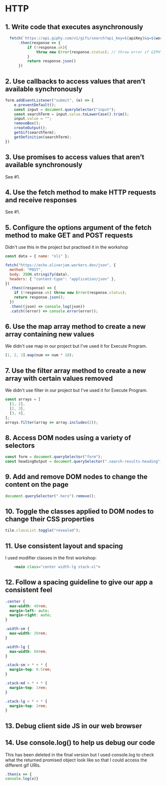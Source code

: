 # HTTP
## 1. Write code that executes asynchronously
```js
  fetch(`https://api.giphy.com/v1/gifs/search?api_key=${apiKey}&q=${word}&limit=50&offset=0&rating=g&lang=en`)
      .then(response => {
          if (!response.ok){
              throw new Error(response.status); // throw error if GIPHY doesn't respond
          }
          return response.json()
      })
```
## 2. Use callbacks to access values that aren’t available synchronously
```js
form.addEventListener("submit", (e) => {
    e.preventDefault();
    const input = document.querySelector("input");
    const searchTerm = input.value.toLowerCase().trim(); 
    input.value = "";
    removeBox();
    createOutput();
    getGif(searchTerm);
    getDefinition(searchTerm);
})   
```
## 3. Use promises to access values that aren’t available synchronously
See #1.
## 4. Use the fetch method to make HTTP requests and receive responses
See #1.
## 5. Configure the options argument of the fetch method to make GET and POST requests

Didn't use this in the project but practised it in the workshop

```js
const data = { name: "oli" };

fetch("https://echo.oliverjam.workers.dev/json", {
  method: "POST",
  body: JSON.stringify(data),
  headers: { "content-type": "application/json" },
})
  .then((response) => {
    if (!response.ok) throw new Error(response.status);
    return response.json();
  })
  .then((json) => console.log(json))
  .catch((error) => console.error(error));
```

## 6. Use the map array method to create a new array containing new values

We didn't use map in our project but I've used it for Execute Program.

```js
[1, 2, 3].map(num => num * 10);
```

## 7. Use the filter array method to create a new array with certain values removed

We didn't use filter in our project but I've used it for Execute Program.

```js
const arrays = [
  [1, 2],
  [2, 3],
  [3, 4],
];
arrays.filter(array => array.includes(2));
```

## 8. Access DOM nodes using a variety of selectors
```js
const form = document.querySelector("form");
const headingOutput = document.querySelector(".search-results-heading");
```
## 9. Add and remove DOM nodes to change the content on the page
```js
document.querySelector(".hero").remove();
```

## 10. Toggle the classes applied to DOM nodes to change their CSS properties

```js
tile.classList.toggle("revealed");
```

## 11. Use consistent layout and spacing

I used modifier classes in the first workshop:

```html
    <main class="center width-lg stack-xl">
```
## 12. Follow a spacing guideline to give our app a consistent feel

```css
.center {
  max-width: 40rem;
  margin-left: auto;
  margin-right: auto;
}

.width-sm {
  max-width: 20rem;
}

.width-lg {
  max-width: 60rem;
}

.stack-sm > * + * {
  margin-top: 0.5rem;
}

.stack-md > * + * {
  margin-top: 1rem;
}

.stack-lg > * + * {
  margin-top: 2rem;
}

```
## 13. Debug client side JS in our web browser

## 14. Use console.log() to help us debug our code

This has been deleted in the final version but I used console.log to check what the returned promised object look like so that I could access the different gif URls.

```js
.then(x => {
console.log(x)}

```

